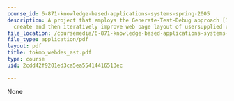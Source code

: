 ```yaml
---
course_id: 6-871-knowledge-based-applications-systems-spring-2005
description: A project that employs the Generate-Test-Debug approach [1] to randomly
  create and then iteratively improve web page layout of usersupplied content.
file_location: /coursemedia/6-871-knowledge-based-applications-systems-spring-2005/2cdd42f9201ed3ca5ea55414416513ec_tokmo_webdes_ast.pdf
file_type: application/pdf
layout: pdf
title: tokmo_webdes_ast.pdf
type: course
uid: 2cdd42f9201ed3ca5ea55414416513ec

---
```

None